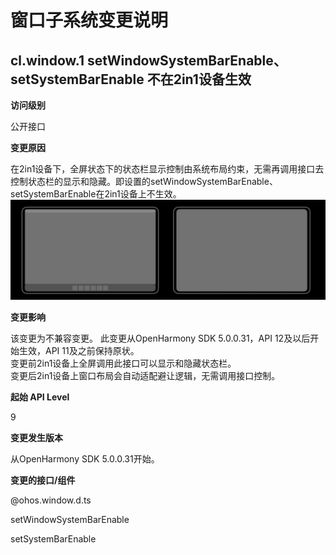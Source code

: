 # 窗口子系统变更说明

## cl.window.1 setWindowSystemBarEnable、setSystemBarEnable 不在2in1设备生效

**访问级别**

公开接口

**变更原因**

在2in1设备下，全屏状态下的状态栏显示控制由系统布局约束，无需再调用接口去控制状态栏的显示和隐藏。即设置的setWindowSystemBarEnable、setSystemBarEnable在2in1设备上不生效。
![Alt text](figures/window_layout.png)

**变更影响**

该变更为不兼容变更。
此变更从OpenHarmony SDK 5.0.0.31，API 12及以后开始生效，API 11及之前保持原状。<br/>
变更前2in1设备上全屏调用此接口可以显示和隐藏状态栏。<br/>
变更后2in1设备上窗口布局会自动适配避让逻辑，无需调用接口控制。<br/>

**起始 API Level**

9

**变更发生版本**

从OpenHarmony SDK 5.0.0.31开始。

**变更的接口/组件**

@ohos.window.d.ts

setWindowSystemBarEnable

setSystemBarEnable
